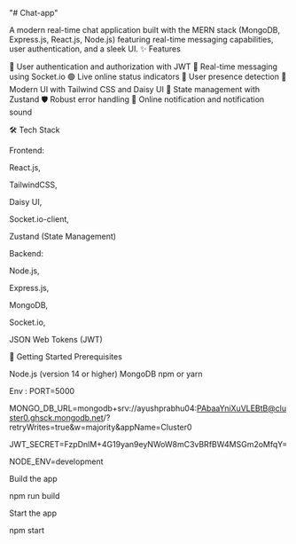 "# Chat-app" 

A modern real-time chat application built with the MERN stack (MongoDB, Express.js, React.js, Node.js) featuring real-time messaging capabilities, user authentication, and a sleek UI.
✨ Features

🔐 User authentication and authorization with JWT
💭 Real-time messaging using Socket.io
🟢 Live online status indicators
👥 User presence detection
🎨 Modern UI with Tailwind CSS and Daisy UI
🔄 State management with Zustand
🛡️ Robust error handling
 💭 Online notification and notification sound

🛠️ Tech Stack

Frontend:

React.js,

TailwindCSS,

Daisy UI,

Socket.io-client,

Zustand (State Management)


Backend:

Node.js,

Express.js,

MongoDB,

Socket.io,

JSON Web Tokens (JWT)

🚀 Getting Started
Prerequisites

Node.js (version 14 or higher)
MongoDB
npm or yarn

Env :
PORT=5000

MONGO_DB_URL=mongodb+srv://ayushprabhu04:PAbaaYniXuVLEBtB@cluster0.ghsck.mongodb.net/?retryWrites=true&w=majority&appName=Cluster0

JWT_SECRET=FzpDnlM+4G19yan9eyNWoW8mC3vBRfBW4MSGm2oMfqY= 

NODE_ENV=development

Build the app

npm run build


Start the app

npm start


 

